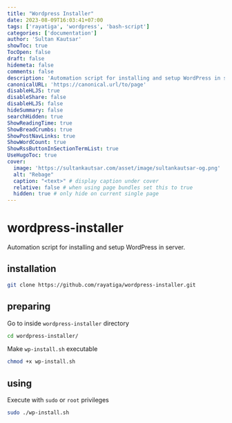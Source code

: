 ```yaml
---
title: "Wordpress Installer"
date: 2023-08-09T16:03:41+07:00
tags: ['rayatiga', 'wordpress', 'bash-script']
categories: ['documentation']
author: 'Sultan Kautsar'
showToc: true
TocOpen: false
draft: false
hidemeta: false
comments: false
description: 'Automation script for installing and setup WordPress in server.'
canonicalURL: 'https://canonical.url/to/page'
disableHLJS: true
disableShare: false
disableHLJS: false
hideSummary: false
searchHidden: true
ShowReadingTime: true
ShowBreadCrumbs: true
ShowPostNavLinks: true
ShowWordCount: true
ShowRssButtonInSectionTermList: true
UseHugoToc: true
cover:
  image: 'https://sultankautsar.com/asset/image/sultankautsar-og.png'
  alt: "Rebage"
  caption: "<text>" # display caption under cover
  relative: false # when using page bundles set this to true
  hidden: true # only hide on current single page
---
```


# wordpress-installer

Automation script for installing and setup WordPress in server.

## installation

```bash
git clone https://github.com/rayatiga/wordpress-installer.git
```

## preparing

Go to inside `wordpress-installer` directory

```bash
cd wordpress-installer/
```

Make `wp-install.sh` executable

```bash
chmod +x wp-install.sh
```

## using

Execute with `sudo` or `root` privileges

```bash
sudo ./wp-install.sh
```
